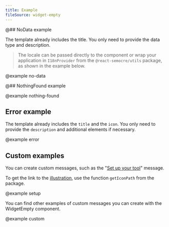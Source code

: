 ```yaml
---
title: Example
fileSource: widget-empty
---
```


@## NoData example

The template already includes the title. You only need to provide the data type and description.

> The locale can be passed directly to the component or wrap your application in `I18nProvider` from the `@react-semocre/utils` package, as shown in the example below.

@example no-data

@## NothingFound example

@example nothing-found

## Error example

The template already includes the `title` and the `icon`. You only need to provide the `description` and additional elements if necessary.

@example error

## Custom examples

You can create custom messages, such as the "[Set up your tool](/components/widget-empty/#set_up_your_product)" message.

To get the link to the [illustration](/style/illustration/), use the function `getIconPath` from the package.

@example setup

You can find other examples of custom messages you can create with the WidgetEmpty component.

@example custom
